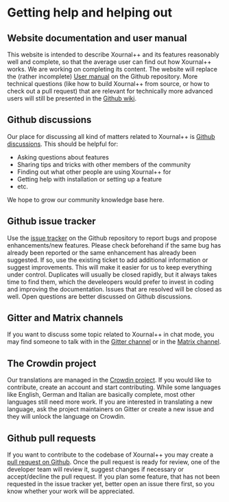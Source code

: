 # Getting help and helping out

## Website documentation and user manual

This website is intended to describe Xournal++ and its features reasonably well and complete, so that the average user can find out how Xournal++ works. We are working on
completing its content. The website will replace the (rather incomplete) [User manual](https://github.com/xournalpp/xournalpp/wiki/User-Manual) on the Github repository.
More technical questions (like how to build Xournal++ from source, or how to check out a pull request) that are relevant for technically more advanced users will still be
presented in the [Github wiki](https://github.com/xournalpp/xournalpp/wiki).

## Github discussions

Our place for discussing all kind of matters related to Xournal++ is [Github discussions](https://github.com/xournalpp/xournalpp/discussions).
This should be helpful for:

- Asking questions about features
- Sharing tips and tricks with other members of the community
- Finding out what other people are using Xournal++ for
- Getting help with installation or setting up a feature
- etc.

We hope to grow our community knowledge base here.

## Github issue tracker

Use the [issue tracker](https://github.com/xournalpp/xournalpp/issues) on the Github repository to report bugs and propose enhancements/new features.
Please check beforehand if the same bug has already been reported or the same enhancement has already been suggested. If so, use the existing ticket to add additional information or suggest improvements.
This will make it easier for us to keep everything under control. Duplicates will usually be closed rapidly, but it always takes time to find them, which the develeopers
would prefer to invest in coding and improving the documentation. Issues that are resolved will be closed as well. Open questions are better discussed on Github discussions.

## Gitter and Matrix channels

If you want to discuss some topic related to Xournal++ in chat mode, you may find someone to talk with in the [Gitter channel](https://gitter.im/xournalpp/xournalpp) or in the [Matrix channel](https://matrix.to/#/#xournalpp_xournalpp:gitter.im).

## The Crowdin project

Our translations are managed in the [Crowdin project](https://crowdin.com/project/xournalpp). If you would like to contribute, create an account and start contributing.
While some languages like English, German and Italian are basically complete, most other languages still need more work. If you are interested in translating a new language,
ask the project maintainers on Gitter or create a new issue and they will unlock the language on Crowdin.

## Github pull requests

If you want to contribute to the codebase of Xournal++ you may create a [pull request on Github](https://github.com/xournalpp/xournalpp/pulls). Once the pull request is
ready for review, one of the developer team will review it, suggest changes if necessary or accept/decline the pull request. If you plan some feature, that has not been
requested in the issue tracker yet, better open an issue there first, so you know whether your work will be appreciated.
